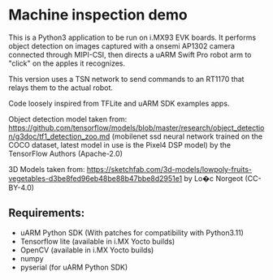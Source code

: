 Machine inspection demo
=======================
 
This is a Python3 application to be run on i.MX93 EVK boards. It
performs object detection on images captured with a onsemi AP1302 camera
connected through MIPI-CSI, then directs a uARM Swift Pro robot arm to
"click" on the apples it recognizes.

This version uses a TSN network to send commands to an RT1170 that relays
them to the actual robot.
 
Code loosely inspired from TFLite and uARM SDK examples apps.
 
Object detection model taken from:
<https://github.com/tensorflow/models/blob/master/research/object_detection/g3doc/tf1_detection_zoo.md>
(mobilenet ssd neural network trained on the COCO dataset, latest model
in use is the Pixel4 DSP model)
by the TensorFlow Authors (Apache-2.0)

3D Models taken from:
<https://sketchfab.com/3d-models/lowpoly-fruits-vegetables-d3be8fed96eb48be88b47bbe8d2951e1>
by Lo�c Norgeot (CC-BY-4.0)
 
Requirements:
-------------
- uARM Python SDK (With patches for compatibility with Python3.11)
- Tensorflow lite (available in i.MX Yocto builds)
- OpenCV (available in i.MX Yocto builds)
- numpy
- pyserial (for uARM Python SDK)
